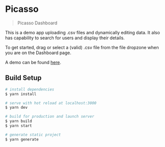 # Picasso

> Picasso Dashboard

This is a demo app uploading .csv files and dynamically editing data. It also has capability to search for users and display their details.

To get started, drag or select a (valid) .csv file from the file dropzone when you are on the Dashboard page.

A demo can be found [here](https://picasso.takanoha.io).

## Build Setup

``` bash
# install dependencies
$ yarn install

# serve with hot reload at localhost:3000
$ yarn dev

# build for production and launch server
$ yarn build
$ yarn start

# generate static project
$ yarn generate
```
